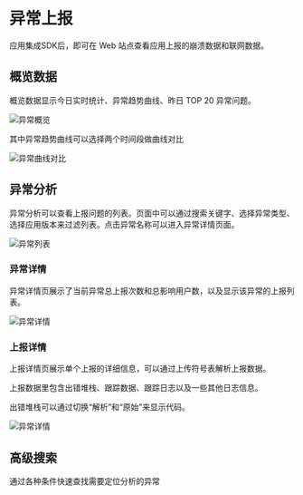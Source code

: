 # 异常上报

应用集成SDK后，即可在 Web 站点查看应用上报的崩溃数据和联网数据。

## 概览数据

概览数据显示今日实时统计、异常趋势曲线、昨日 TOP 20 异常问题。

![异常概览](https://tacimg-1253960454.cos.ap-guangzhou.myqcloud.com/guides/crash/crash_overview.png)

其中异常趋势曲线可以选择两个时间段做曲线对比

![异常曲线对比](https://tacimg-1253960454.cos.ap-guangzhou.myqcloud.com/guides/crash/crash_overview_compare.png)

## 异常分析

异常分析可以查看上报问题的列表。页面中可以通过搜索关键字、选择异常类型、选择应用版本来过滤列表。点击异常名称可以进入异常详情页面。

![异常列表](https://tacimg-1253960454.cos.ap-guangzhou.myqcloud.com/guides/crash/crash_issue.png)

### 异常详情

异常详情页展示了当前异常总上报次数和总影响用户数，以及显示该异常的上报列表。

![异常详情](https://tacimg-1253960454.cos.ap-guangzhou.myqcloud.com/guides/crash/crash_issue_detail.png)

### 上报详情

上报详情页展示单个上报的详细信息，可以通过上传符号表解析上报数据。

上报数据里包含出错堆栈、跟踪数据、跟踪日志以及一些其他日志信息。

出错堆栈可以通过切换“解析”和“原始”来显示代码。

![异常详情](https://tacimg-1253960454.cos.ap-guangzhou.myqcloud.com/guides/crash/crash_crash.png)

## 高级搜索

通过各种条件快速查找需要定位分析的异常
